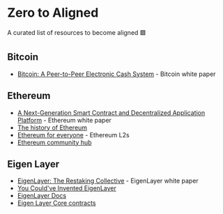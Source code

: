 # Zero to Aligned
A curated list of resources to become aligned 🟩

## Bitcoin

- [Bitcoin: A Peer-to-Peer Electronic Cash System](https://bitcoin.org/bitcoin.pdf) - Bitcoin white paper

## Ethereum

- [A Next-Generation Smart Contract and Decentralized Application Platform](https://ethereum.org/en/whitepaper/) - Ethereum white paper
- [The history of Ethereum](https://ethereum.org/en/history/)
- [Ethereum for everyone](https://ethereum.org/en/layer-2/) - Ethereum L2s
- [Ethereum community hub](https://ethereum.org/en/community/)

## Eigen Layer

- [EigenLayer: The Restaking Collective](https://docs.eigenlayer.xyz/assets/files/EigenLayer_WhitePaper-88c47923ca0319870c611decd6e562ad.pdf) - EigenLayer white paper
- [You Could've Invented EigenLayer](https://www.blog.eigenlayer.xyz/ycie/)
- [EigenLayer Docs](https://docs.eigenlayer.xyz/eigenlayer/overview/)
- [Eigen Layer Core contracts](https://github.com/Layr-Labs/eigenlayer-contracts)
